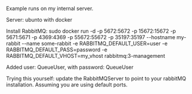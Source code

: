 Example runs on my internal server.

Server: ubunto with docker

Install RabbitMQ: sudo docker run -d -p 5672:5672 -p 15672:15672 -p 5671:5671  -p 4369:4369  -p 55672:55672  -p 35197:35197 --hostname my-rabbit --name some-rabbit -e RABBITMQ_DEFAULT_USER=user -e RABBITMQ_DEFAULT_PASS=password -e RABBITMQ_DEFAULT_VHOST=my_vhost rabbitmq:3-management

Added user: QueueUser, with password: QueueUser

Trying this yourself:
update the RabbitMQServer to point to your rabbitMQ installation.
Assuming you are using default ports.


